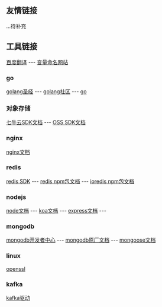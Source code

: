 ## 友情链接

...待补充


## 工具链接 

[百度翻译](https://fanyi.baidu.com/) --- [变量命名网站](https://unbug.github.io/codelf)

### go
[golang圣经](http://books.studygolang.com/gopl-zh/) ---
[golang社区](https://studygolang.com/)  ---
[go]()

### 对象存储
[七牛云SDK文档](https://developer.qiniu.com/kodo/1289/nodejs) ---
[OSS SDK文档](https://help.aliyun.com/document_detail/32067.html)

### nginx
[nginx文档](http://shouce.jb51.net/nginx/left.html)

### redis
[redis SDK](http://www.redis.cn/clients.html#nodejs) ---
[redis npm包文档](https://github.com/redis/node-redis) ---
[ioredis npm包文档](https://github.com/luin/ioredis)

### nodejs
[node文档](http://nodejs.cn/api/) --- 
[koa文档](https://koa.bootcss.com/) --- 
[express文档](https://www.expressjs.com.cn/) ---

### mongodb
[mongodb开发者中心](https://www.mongodb.com/developer/) ---
[mongodb原厂文档](https://www.mongodb.com/docs/manual/crud/) ---
[mongoose文档](https://mongoosejs.com/docs/api.html#model_Model.bulkWrite)

### linux
[openssl](http://slproweb.com/index.html)

### kafka

[kafka驱动](https://cwiki.apache.org/confluence/display/KAFKA/Clients#Clients-Node.js)


